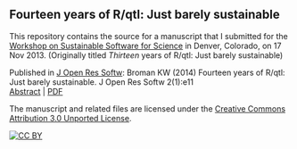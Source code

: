 ## Fourteen years of R/qtl: Just barely sustainable

This repository contains the source for a manuscript that I submitted for the
[Workshop on Sustainable Software for Science](http://wssspe.researchcomputing.org.uk)
in Denver, Colorado, on 17 Nov 2013. (Originally titled _Thirteen_
years of R/qtl: Just barely sustainable)

Published in [J Open Res Softw](http://openresearchsoftware.metajnl.com/): Broman KW (2014) Fourteen years of
R/qtl: Just barely sustainable. J Open Res Softw 2(1):e11 <br>
[Abstract](http://openresearchsoftware.metajnl.com/article/view/jors.at/43) | [PDF](http://www.biostat.wisc.edu/~kbroman/publications/rqtl_14yrs.pdf)

The manuscript and related files are licensed under the
[Creative Commons Attribution 3.0 Unported License](http://creativecommons.org/licenses/by/3.0/).

[![CC BY](http://i.creativecommons.org/l/by/3.0/88x31.png)](http://creativecommons.org/licenses/by/3.0/)
